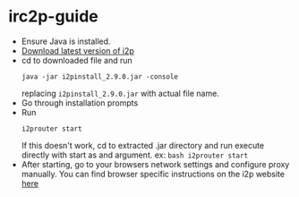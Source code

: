 # irc2p-guide
- Ensure Java is installed.
- [Download latest version of i2p](https://geti2p.net/en/download)
- cd to downloaded file and run
  ```
  java -jar i2pinstall_2.9.0.jar -console
  ```
  replacing `i2pinstall_2.9.0.jar` with actual file name.
- Go through installation prompts
- Run
  ```
  i2prouter start 
  ```
  If this doesn't work, cd to extracted .jar directory and run execute directly with start as and argument. ex: `bash i2prouter start`
- After starting, go to your browsers network settings and configure proxy manually. You can find browser specific instructions on the i2p website [here](https://geti2p.net/en/about/browser-config)
  
